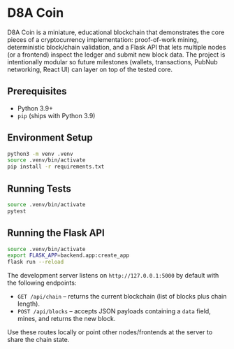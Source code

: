 # D8A Coin

D8A Coin is a miniature, educational blockchain that demonstrates the core pieces of a cryptocurrency implementation: proof-of-work mining, deterministic block/chain validation, and a Flask API that lets multiple nodes (or a frontend) inspect the ledger and submit new block data. The project is intentionally modular so future milestones (wallets, transactions, PubNub networking, React UI) can layer on top of the tested core.

## Prerequisites

- Python 3.9+
- `pip` (ships with Python 3.9)

## Environment Setup

```bash
python3 -m venv .venv
source .venv/bin/activate
pip install -r requirements.txt
```

## Running Tests

```bash
source .venv/bin/activate
pytest
```

## Running the Flask API

```bash
source .venv/bin/activate
export FLASK_APP=backend.app:create_app
flask run --reload
```

The development server listens on `http://127.0.0.1:5000` by default with the following endpoints:

- `GET /api/chain` – returns the current blockchain (list of blocks plus chain length).
- `POST /api/blocks` – accepts JSON payloads containing a `data` field, mines, and returns the new block.

Use these routes locally or point other nodes/frontends at the server to share the chain state.

